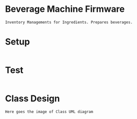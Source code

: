 # Beverage Machine Firmware
```Inventory Managements for Ingredients. Prepares beverages.```

# Setup
```
```

# Test
```
```

# Class Design
```
Here goes the image of Class UML diagram
```